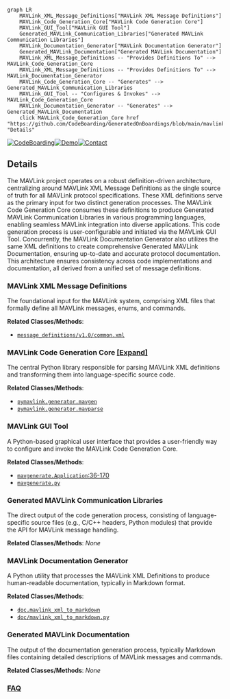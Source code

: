 ```mermaid
graph LR
    MAVLink_XML_Message_Definitions["MAVLink XML Message Definitions"]
    MAVLink_Code_Generation_Core["MAVLink Code Generation Core"]
    MAVLink_GUI_Tool["MAVLink GUI Tool"]
    Generated_MAVLink_Communication_Libraries["Generated MAVLink Communication Libraries"]
    MAVLink_Documentation_Generator["MAVLink Documentation Generator"]
    Generated_MAVLink_Documentation["Generated MAVLink Documentation"]
    MAVLink_XML_Message_Definitions -- "Provides Definitions To" --> MAVLink_Code_Generation_Core
    MAVLink_XML_Message_Definitions -- "Provides Definitions To" --> MAVLink_Documentation_Generator
    MAVLink_Code_Generation_Core -- "Generates" --> Generated_MAVLink_Communication_Libraries
    MAVLink_GUI_Tool -- "Configures & Invokes" --> MAVLink_Code_Generation_Core
    MAVLink_Documentation_Generator -- "Generates" --> Generated_MAVLink_Documentation
    click MAVLink_Code_Generation_Core href "https://github.com/CodeBoarding/GeneratedOnBoardings/blob/main/mavlink/MAVLink_Code_Generation_Core.md" "Details"
```

[![CodeBoarding](https://img.shields.io/badge/Generated%20by-CodeBoarding-9cf?style=flat-square)](https://github.com/CodeBoarding/GeneratedOnBoardings)[![Demo](https://img.shields.io/badge/Try%20our-Demo-blue?style=flat-square)](https://www.codeboarding.org/demo)[![Contact](https://img.shields.io/badge/Contact%20us%20-%20contact@codeboarding.org-lightgrey?style=flat-square)](mailto:contact@codeboarding.org)

## Details

The MAVLink project operates on a robust definition-driven architecture, centralizing around MAVLink XML Message Definitions as the single source of truth for all MAVLink protocol specifications. These XML definitions serve as the primary input for two distinct generation processes. The MAVLink Code Generation Core consumes these definitions to produce Generated MAVLink Communication Libraries in various programming languages, enabling seamless MAVLink integration into diverse applications. This code generation process is user-configurable and initiated via the MAVLink GUI Tool. Concurrently, the MAVLink Documentation Generator also utilizes the same XML definitions to create comprehensive Generated MAVLink Documentation, ensuring up-to-date and accurate protocol documentation. This architecture ensures consistency across code implementations and documentation, all derived from a unified set of message definitions.

### MAVLink XML Message Definitions
The foundational input for the MAVLink system, comprising XML files that formally define all MAVLink messages, enums, and commands.


**Related Classes/Methods**:

- <a href="https://github.com/mavlink/mavlink/blob/master/message_definitions/v1.0/common.xml" target="_blank" rel="noopener noreferrer">`message_definitions/v1.0/common.xml`</a>


### MAVLink Code Generation Core [[Expand]](./MAVLink_Code_Generation_Core.md)
The central Python library responsible for parsing MAVLink XML definitions and transforming them into language-specific source code.


**Related Classes/Methods**:

- <a href="https://github.com/mavlink/mavlink/blob/master/" target="_blank" rel="noopener noreferrer">`pymavlink.generator.mavgen`</a>
- <a href="https://github.com/mavlink/mavlink/blob/master/" target="_blank" rel="noopener noreferrer">`pymavlink.generator.mavparse`</a>


### MAVLink GUI Tool
A Python-based graphical user interface that provides a user-friendly way to configure and invoke the MAVLink Code Generation Core.


**Related Classes/Methods**:

- <a href="https://github.com/mavlink/mavlink/blob/master/mavgenerate.py#L36-L170" target="_blank" rel="noopener noreferrer">`mavgenerate.Application`:36-170</a>
- <a href="https://github.com/mavlink/mavlink/blob/master/mavgenerate.py" target="_blank" rel="noopener noreferrer">`mavgenerate.py`</a>


### Generated MAVLink Communication Libraries
The direct output of the code generation process, consisting of language-specific source files (e.g., C/C++ headers, Python modules) that provide the API for MAVLink message handling.


**Related Classes/Methods**: _None_

### MAVLink Documentation Generator
A Python utility that processes the MAVLink XML Definitions to produce human-readable documentation, typically in Markdown format.


**Related Classes/Methods**:

- <a href="https://github.com/mavlink/mavlink/blob/master/doc/mavlink_xml_to_markdown.py" target="_blank" rel="noopener noreferrer">`doc.mavlink_xml_to_markdown`</a>
- <a href="https://github.com/mavlink/mavlink/blob/master/doc/mavlink_xml_to_markdown.py" target="_blank" rel="noopener noreferrer">`doc/mavlink_xml_to_markdown.py`</a>


### Generated MAVLink Documentation
The output of the documentation generation process, typically Markdown files containing detailed descriptions of MAVLink messages and commands.


**Related Classes/Methods**: _None_



### [FAQ](https://github.com/CodeBoarding/GeneratedOnBoardings/tree/main?tab=readme-ov-file#faq)
